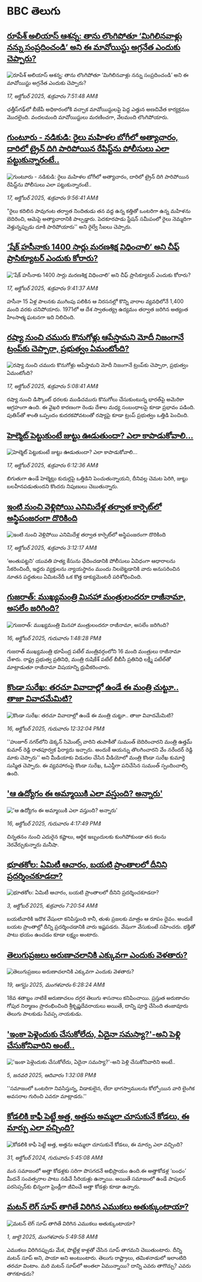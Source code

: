 # BBC తెలుగు## [రూపేశ్ అలియాస్ ఆశన్న: తాను లొంగిపోతూ ‘మిగిలినవాళ్లు నన్ను సంప్రదించండి’ అని ఈ మావోయిస్టు అగ్రనేత ఎందుకు చెప్పారు? ](https://www.bbc.com/telugu/articles/cwyn49d0503o?at_medium=RSS&at_campaign=rss?at_campaign=githubrss)![రూపేశ్ అలియాస్ ఆశన్న: తాను లొంగిపోతూ ‘మిగిలినవాళ్లు నన్ను సంప్రదించండి’ అని ఈ మావోయిస్టు అగ్రనేత ఎందుకు చెప్పారు? ](https://ichef.bbci.co.uk/ace/ws/240/cpsprodpb/cbfa/live/48663af0-ab2e-11f0-a94b-bd0a0d9557d9.jpg)_17, అక్టోబర్ 2025, శుక్రవారం 7:51:48 AMకి_ఛత్తీస్‌గఢ్‌లో బీజేపీ అధికారంలోకి వచ్చాక మావోయిస్టులపై పెద్ద ఎత్తున అణచివేత కార్యక్రమం మొదలైంది. వందలమంది మావోయిస్టులు మరణించగా, వేలమంది లొంగిపోయారు.## [గుంటూరు - నడికుడి: రైలు మహిళల బోగీలో అత్యాచారం, దారిలో ట్రైన్ దిగి పారిపోయిన రేపిస్ట్‌‌ను పోలీసులు ఎలా పట్టుకున్నారంటే..](https://www.bbc.com/telugu/articles/ce3k1g1kenwo?at_medium=RSS&at_campaign=rss?at_campaign=githubrss)![గుంటూరు - నడికుడి: రైలు మహిళల బోగీలో అత్యాచారం, దారిలో ట్రైన్ దిగి పారిపోయిన రేపిస్ట్‌‌ను పోలీసులు ఎలా పట్టుకున్నారంటే..](https://ichef.bbci.co.uk/ace/ws/240/cpsprodpb/8246/live/ea6ea580-ab3d-11f0-b2a1-6f537f66f9aa.jpg)_17, అక్టోబర్ 2025, శుక్రవారం 9:56:41 AMకి_"రైలు కదిలిన పావుగంట తర్వాత నిందితుడు తన వద్ద ఉన్న కత్తితో ఒంటరిగా ఉన్న మహిళను బెదిరించి, ఆమెపై అత్యాచారానికి పాల్పడ్డారు. పెదకూరపాడు స్టేషన్‌ సమీపంలో రైలు నెమ్మదిగా వెళ్తున్నప్పుడు దూకి పారిపోయారు'' అని రైల్వే సీఐలు చెప్పారు.## [‘షేక్ హసీనాకు 1400 సార్లు మరణశిక్ష విధించాలి’ అని చీఫ్ ప్రాసిక్యూటర్ ఎందుకు కోరారు?](https://www.bbc.com/telugu/articles/cn8vgjj1vmgo?at_medium=RSS&at_campaign=rss?at_campaign=githubrss)![‘షేక్ హసీనాకు 1400 సార్లు మరణశిక్ష విధించాలి’ అని చీఫ్ ప్రాసిక్యూటర్ ఎందుకు కోరారు?](https://ichef.bbci.co.uk/ace/ws/240/cpsprodpb/b974/live/b92d9630-ab19-11f0-93f3-35cf52b1b510.jpg)_17, అక్టోబర్ 2025, శుక్రవారం 9:41:37 AMకి_హసీనా 15 ఏళ్ల పాలనకు ముగింపు పలికిన ఆ నిరసనల్లో కొన్ని వారాల వ్యవధిలోనే 1,400 మంది వరకు చనిపోయారు. 1971లో ఆ దేశ స్వాతంత్య్ర ఉద్యమం తర్వాత జరిగిన అత్యంత హింసాత్మ ఘటనగా ఇది నిలిచింది.## [రష్యా నుంచి చమురు కొనుగోళ్లు ఆపేస్తామని మోదీ నిజంగానే ట్రంప్‌కు  చెప్పారా, ప్రభుత్వం ఏమంటోంది? ](https://www.bbc.com/telugu/articles/cz7pwnvq28yo?at_medium=RSS&at_campaign=rss?at_campaign=githubrss)![రష్యా నుంచి చమురు కొనుగోళ్లు ఆపేస్తామని మోదీ నిజంగానే ట్రంప్‌కు  చెప్పారా, ప్రభుత్వం ఏమంటోంది? ](https://ichef.bbci.co.uk/ace/ws/240/cpsprodpb/c8c2/live/6c942640-ab05-11f0-ba75-093eca1ac29b.png)_17, అక్టోబర్ 2025, శుక్రవారం 5:08:41 AMకి_రష్యా నుంచి డిస్కౌంట్ ధరలకు ముడిచమురు కొనుగోలు చేసుకుంటున్న భారత్‌పై  అమెరికా ఆగ్రహంగా ఉంది. ఈ వైఖరి కారణంగా రెండు దేశాల మధ్య సంబంధాలపై కూడా ప్రభావం పడింది. పుతిన్‌తో శాంతి ఒప్పందం కుదరకపోవటంతో రష్యాపై కూడా ట్రంప్ ప్రభుత్వం ఒత్తిడి పెంచింది.## [హెల్మెట్ పెట్టుకుంటే జుట్టు ఊడుతుందా? ఎలా కాపాడుకోవాలి...](https://www.bbc.com/telugu/articles/c14pln02plro?at_medium=RSS&at_campaign=rss?at_campaign=githubrss)![హెల్మెట్ పెట్టుకుంటే జుట్టు ఊడుతుందా? ఎలా కాపాడుకోవాలి...](https://ichef.bbci.co.uk/ace/ws/240/cpsprodpb/c5f3/live/c9a78360-aa8b-11f0-ba75-093eca1ac29b.jpg)_17, అక్టోబర్ 2025, శుక్రవారం 6:12:36 AMకి_బిగుతుగా ఉండే హెల్మెట్లు కుదుర్లపై ఒత్తిడిని పెంచుతున్నాయని, దీనివల్ల చెమట పెరిగి, జుట్టు బలహీనపడుతుందని కొందరు నిపుణులు చెబుతున్నారు.## [ఇంటి నుంచి వెళ్లిపోయి ఎనిమిదేళ్ల తర్వాత కార్పెట్‌లో అస్థిపంజరంగా దొరికింది](https://www.bbc.com/telugu/articles/cq83vkz201do?at_medium=RSS&at_campaign=rss?at_campaign=githubrss)![ఇంటి నుంచి వెళ్లిపోయి ఎనిమిదేళ్ల తర్వాత కార్పెట్‌లో అస్థిపంజరంగా దొరికింది](https://ichef.bbci.co.uk/ace/ws/240/cpsprodpb/9b4e/live/ff6e6160-aa8d-11f0-978a-a301e44bcdc7.jpg)_17, అక్టోబర్ 2025, శుక్రవారం 3:12:17 AMకి_‘అంతుపట్టని’ యువతి హత్య కేసును ఛేదించడానికి పోలీసులు ఏవిధంగా ఆధారాలను సేకరించిందీ, ఇద్దరు వ్యక్తులను న్యాయస్థానం ముందు నిలబెట్టడానికి వారు అనుసరించిన నూతన పద్ధతులు ఏమిటనేదీ ఒక కొత్త డాక్యుమెంటరీ పరిశోధించింది.## [గుజరాత్‌: ముఖ్యమంత్రి మినహా మంత్రులందరూ రాజీనామా, అసలేం జరిగింది?](https://www.bbc.com/telugu/articles/cwyp91ggk7ko?at_medium=RSS&at_campaign=rss?at_campaign=githubrss)![గుజరాత్‌: ముఖ్యమంత్రి మినహా మంత్రులందరూ రాజీనామా, అసలేం జరిగింది?](https://ichef.bbci.co.uk/ace/ws/240/cpsprodpb/371a/live/5c1a9b00-aa92-11f0-978a-a301e44bcdc7.jpg)_16, అక్టోబర్ 2025, గురువారం 1:48:28 PMకి_గుజరాత్ ముఖ్యమంత్రి భూపేంద్ర పటేల్ మంత్రివర్గంలోని 16 మంది మంత్రులు రాజీనామా చేశారు. రాష్ట్ర ప్రభుత్వ ప్రతినిధి, మంత్రి రుషికేశ్ పటేల్ బీబీసీ ప్రతినిధి లక్ష్మీ పటేల్‌తో మాట్లాడుతూ రాజీనామా విషయాన్ని ధ్రువీకరించారు.## [కొండా సురేఖ: తరచూ వివాదాల్లో ఉండే ఈ మంత్రి చుట్టూ.. తాజా వివాదమేమిటి?](https://www.bbc.com/telugu/articles/cvgd55yk9p8o?at_medium=RSS&at_campaign=rss?at_campaign=githubrss)![కొండా సురేఖ: తరచూ వివాదాల్లో ఉండే ఈ మంత్రి చుట్టూ.. తాజా వివాదమేమిటి?](https://ichef.bbci.co.uk/ace/ws/240/cpsprodpb/f962/live/b7b3f850-aa86-11f0-932c-b3160d756a6c.jpg)_16, అక్టోబర్ 2025, గురువారం 12:32:04 PMకి_''హుజూర్ నగర్‌లోని డెక్కన్ సిమెంట్స్ వారిని తుపాకీతో సుమంత్ బెదిరించారని మంత్రి ఉత్తమ్ కుమార్ రెడ్డి రాతపూర్వక ఫిర్యాదు ఇచ్చారు. అందుకే ఆయన్ను తొలగించారని వేం నరేందర్ రెడ్డి మాకు చెప్పారు'' అని మీడియాకు విడుదల చేసిన వీడియోలో మంత్రి కొండా సురేఖ కుమార్తె సుస్మిత చెప్పారు. ఈ వ్యవహారంపై కొండా సురేఖ, ఓఎస్డీగా పనిచేసిన సుమంత్ స్పందించాల్సి ఉంది.## ['ఆ ఉద్యోగం ఈ అమ్మాయికి ఎలా వస్తుంది? అన్నారు'](https://www.bbc.com/telugu/articles/c6254jxg28go?at_medium=RSS&at_campaign=rss?at_campaign=githubrss)!['ఆ ఉద్యోగం ఈ అమ్మాయికి ఎలా వస్తుంది? అన్నారు'](https://ichef.bbci.co.uk/ace/ws/240/cpsprodpb/c577/live/9773e5d0-aaab-11f0-b2a1-6f537f66f9aa.jpg)_16, అక్టోబర్ 2025, గురువారం 4:17:49 PMకి_చిన్నతనం నుంచి ఎదురైన కష్టాలు, ఆర్థిక ఇబ్బందులకు కుంగిపోకుండా తన కలను నెరవేర్చుకున్నారు మనీషా.## [భూతకోల: ఏమిటీ ఆచారం, బయటి ప్రాంతాలలో దీనిని ప్రదర్శించకూడదా?](https://www.bbc.com/telugu/articles/cr5qjnvzg7no?at_medium=RSS&at_campaign=rss?at_campaign=githubrss)![భూతకోల: ఏమిటీ ఆచారం, బయటి ప్రాంతాలలో దీనిని ప్రదర్శించకూడదా?](https://ichef.bbci.co.uk/ace/ws/240/cpsprodpb/c56a/live/c8838e90-9f8f-11f0-b741-177e3e2c2fc7.jpg)_3, అక్టోబర్ 2025, శుక్రవారం 7:20:54 AMకి_బయటివారికి ఇదొక వేషంలా కనిపిస్తుంది కానీ, తుళు ప్రజలకు మాత్రం ఆ రూపం దైవం. అందుకే బయట ప్రాంతాల్లో దీన్ని ప్రదర్శించడానికి వారు ఇష్టపడరు. వేషంగా వేసుకుంటే సహించరు. భక్తితో పాటు భయం ఉంచడం కూడా లక్ష్యం అంటారు.## [తెలుగుప్రజలు అరుణాచలానికి ఎక్కువగా ఎందుకు వెళతారు?](https://www.bbc.com/telugu/articles/c8jp32zrzxpo?at_medium=RSS&at_campaign=rss?at_campaign=githubrss)![తెలుగుప్రజలు అరుణాచలానికి ఎక్కువగా ఎందుకు వెళతారు?](https://ichef.bbci.co.uk/ace/ws/240/cpsprodpb/cf2d/live/01932bf0-7d85-11f0-98a0-956f61945264.jpg)_19, ఆగస్టు 2025, మంగళవారం 6:28:24 AMకి_18వ శతాబ్దం నాటికే అరుణాచలం దగ్గర తెలుగు శాసనాలు కనిపించాయి. ప్రస్తుత అరుణాచల గోపుర నిర్మాణం ప్రారంభించింది శ్రీకృష్ణదేవరాయలు అయితే, దాన్ని పూర్తి చేసింది తంజావూరు తెలుగు పాలకుడు సేవప్ప నాయకుడు.## ['ఇంకా పెళ్లెందుకు చేసుకోలేదు, ఏదైనా సమస్యా?'-అని పెళ్లి చేసుకోనివారిని అంటే..](https://www.bbc.com/telugu/articles/cgq1w3lz7yyo?at_medium=RSS&at_campaign=rss?at_campaign=githubrss)!['ఇంకా పెళ్లెందుకు చేసుకోలేదు, ఏదైనా సమస్యా?'-అని పెళ్లి చేసుకోనివారిని అంటే..](https://ichef.bbci.co.uk/ace/ws/240/cpsprodpb/f6de/live/72c94a60-cb3e-11ef-87df-d575b9a434a4.jpg)_5, జనవరి 2025, ఆదివారం 1:32:08 PMకి_''సమాజంలో ఒంటరిగా నివసిస్తున్న, విడాకులైన, లేదా భాగస్వాములను కోల్పోయిన వారి లైంగిక అవసరాల గురించి ఎవరూ మాట్లాడరు.''## [కోడలికి కాఫీ పెట్టే అత్త, అత్తను అమ్మలా చూసుకునే కోడలు, ఈ మార్పు ఎలా వచ్చింది?](https://www.bbc.com/telugu/articles/c1l41zl8el2o?at_medium=RSS&at_campaign=rss?at_campaign=githubrss)![కోడలికి కాఫీ పెట్టే అత్త, అత్తను అమ్మలా చూసుకునే కోడలు, ఈ మార్పు ఎలా వచ్చింది?](https://ichef.bbci.co.uk/ace/ws/240/cpsprodpb/2b61/live/9176a6d0-8b0e-11ef-a81b-b1eda9741da3.jpg)_31, అక్టోబర్ 2024, గురువారం 5:45:08 AMకి_మన సమాజంలో అత్తా కోడళ్లకు సరిగా పొసగదనే అభిప్రాయం ఉంది.ఈ అత్తాకోడళ్ల ‘బంధం’ మీదనే సంవత్సరాల పాటు నడిచే సీరియళ్లు ఉన్నాయి. అయితే సమాజంలో ఉండే పాపులర్ పరసెప్సన్‌కు భిన్నంగా ఫ్రెండ్లీగా జీవించే అత్తా కోడళ్లు కూడా ఉన్నారు.## [మటన్ లెగ్ సూప్ తాగితే విరిగిన ఎముకలు అతుక్కుంటాయా?](https://www.bbc.com/telugu/articles/c0l4g92j8kzo?at_medium=RSS&at_campaign=rss?at_campaign=githubrss)![మటన్ లెగ్ సూప్ తాగితే విరిగిన ఎముకలు అతుక్కుంటాయా?](https://ichef.bbci.co.uk/ace/ws/240/cpsprodpb/b31e/live/cce532c0-6d41-11f0-9462-bb509dc78127.jpg)_1, జులై 2025, మంగళవారం 5:49:58 AMకి_ఎముకలు విరిగినప్పుడు మేక, పొట్టేళ్ల కాళ్లతో చేసిన సూప్ తాగమని చెబుతుంటారు. దీన్ని మటన్ సూప్ అని, పాయా అని అంటుంటారు. తెలుగు రాష్ట్రాలు, తమిళనాడులో ఇలాంటిది తరచూ వింటాం. మరి మటన్ సూప్‌లో అంతలా ఏమున్నాయి? దాన్ని ఎవరు తాగొచ్చు? ఎవరు తాగకూడదు?